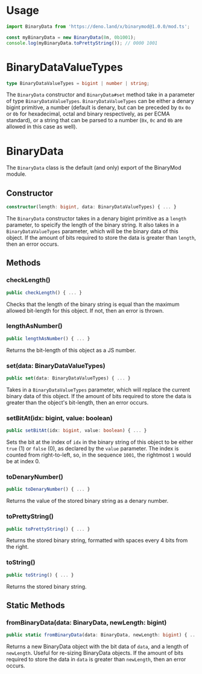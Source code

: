 # Usage
```ts
import BinaryData from 'https://deno.land/x/binarymod@1.0.0/mod.ts';

const myBinaryData = new BinaryData(8n, 0b1001);
console.log(myBinaryData.toPrettyString()); // 0000 1001
```

# BinaryDataValueTypes
```ts
type BinaryDataValueTypes = bigint | number | string;
```
The `BinaryData` constructor and `BinaryData#set` method take in a parameter of type `BinaryDataValueTypes`. `BinaryDataValueTypes` can be either a denary bigint primitive, a number (default is denary, but can be preceded by `0x` `0o` or `0b` for hexadecimal, octal and binary respectively, as per ECMA standard), or a string that can be parsed to a number (`0x`, `0c` and `0b` are allowed in this case as well).

# BinaryData
The `BinaryData` class is the default (and only) export of the BinaryMod module.

## Constructor
```ts
constructor(length: bigint, data: BinaryDataValueTypes) { ... }
```
The `BinaryData` constructor takes in a denary bigint primitive as a `length` parameter, to speicify the length of the binary string. It also takes in a `BinaryDataValueTypes` parameter, which will be the binary data of this object. If the amount of bits required to store the data is greater than `length`, then an error occurs.

## Methods
### checkLength()
```ts
public checkLength() { ... }
```
Checks that the length of the binary string is equal than the maximum allowed bit-length for this object. If not, then an error is thrown.

### lengthAsNumber()
```ts
public lengthAsNumber() { ... }
```
Returns the bit-length of this object as a JS number.

### set(data: BinaryDataValueTypes)
```ts
public set(data: BinaryDataValueTypes) { ... }
```
Takes in a `BinaryDataValueTypes` parameter, which will replace the current binary data of this object. If the amount of bits required to store the data is greater than the object's bit-length, then an error occurs.

### setBitAt(idx: bigint, value: boolean)
```ts
public setBitAt(idx: bigint, value: boolean) { ... }
```
Sets the bit at the index of `idx` in the binary string of this object to be either `true` (1) or `false` (0), as declared by the `value` parameter. The index is counted from right-to-left, so, in the sequence `1001`, the rightmost `1` would be at index 0.

### toDenaryNumber()
```ts
public toDenaryNumber() { ... }
```
Returns the value of the stored binary string as a denary number.

### toPrettyString()
```ts
public toPrettyString() { ... }
```
Returns the stored binary string, formatted with spaces every 4 bits from the right.


### toString()
```ts
public toString() { ... }
```
Returns the stored binary string.

## Static Methods
### fromBinaryData(data: BinaryData, newLength: bigint)
```ts
public static fromBinaryData(data: BinaryData, newLength: bigint) { ... }
```
Returns a new BinaryData object with the bit data of `data`, and a length of `newLength`. Useful for re-sizing BinaryData objects. If the amount of bits required to store the data in `data` is greater than `newLength`, then an error occurs.

